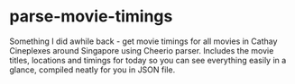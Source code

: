# parse-movie-timings
Something I did awhile back - get movie timings for all movies in Cathay Cineplexes around Singapore using Cheerio parser. Includes the movie titles, locations and timings for today so you can see everything easily in a glance, compiled neatly for you in JSON file. 
